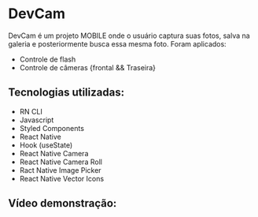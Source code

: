# DevCam

DevCam é um projeto MOBILE onde o usuário captura suas fotos, salva na galeria e posteriormente busca essa mesma foto.
Foram aplicados:
- Controle de flash
- Controle de câmeras {frontal && Traseira}

## Tecnologias utilizadas:

- RN CLI
- Javascript
- Styled Components
- React Native
- Hook (useState)
- React Native Camera
- React Native Camera Roll
- Ract Native Image Picker
- React Native Vector Icons

## Vídeo demonstração:
